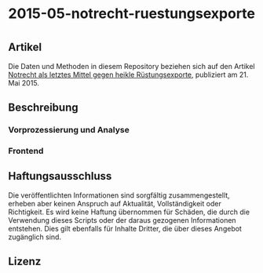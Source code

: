 # 2015-05-notrecht-ruestungsexporte
# 

## Artikel

Die Daten und Methoden in diesem Repository beziehen sich auf den Artikel [Notrecht als letztes Mittel gegen heikle Rüstungsexporte](http://www.srf.ch/news/schweiz/notrecht-als-letztes-mittel-gegen-heikle-ruestungsexporte), publiziert am 21. Mai 2015. 

## Beschreibung

### Vorprozessierung und Analyse

### Frontend


## Haftungsausschluss

Die veröffentlichten Informationen sind sorgfältig zusammengestellt, erheben aber keinen Anspruch auf Aktualität, Vollständigkeit oder Richtigkeit. Es wird keine Haftung übernommen für Schäden, die  durch die Verwendung dieses Scripts oder der daraus gezogenen Informationen entstehen. Dies gilt ebenfalls für Inhalte Dritter, die über dieses Angebot zugänglich sind. 

## Lizenz